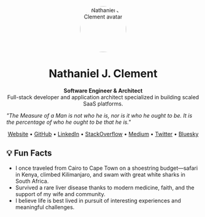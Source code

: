 <!-- GitHub Profile README for Nathaniel J. Clement (demostheneslld) -->

<p align="center">
  <img src="https://avatars.githubusercontent.com/u/8669241?v=4" width="120" height="120" alt="Nathaniel J. Clement avatar" style="border-radius:50%;" />
</p>

<h1 align="center">Nathaniel J. Clement</h1>
<p align="center">
  <b>Software Engineer & Architect</b><br>
  Full-stack developer and application architect specialized in building scaled SaaS platforms.
</p>

_"The Measure of a Man is not who he is, nor is it who he ought to be. It is the percentage of who he ought to be that he is."_

<p align="center">
  <a href="https://njclement.com">Website</a> •
  <a href="https://github.com/demostheneslld">GitHub</a> •
  <a href="https://www.linkedin.com/in/njclement/">LinkedIn</a> •
  <a href="https://stackoverflow.com/users/4005915/nathan-clement">StackOverflow</a> •
  <a href="https://articles.njclement.com/">Medium</a> •
  <a href="https://twitter.com/NathanJClement">Twitter</a> •
  <a href="https://bsky.app/profile/njclement.com">Bluesky</a>
</p>

## 💡 Fun Facts

- I once traveled from Cairo to Cape Town on a shoestring budget—safari in Kenya, climbed Kilimanjaro, and swam with great white sharks in South Africa.
- Survived a rare liver disease thanks to modern medicine, faith, and the support of my wife and community.
- I believe life is best lived in pursuit of interesting experiences and meaningful challenges.
